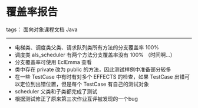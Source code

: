 ﻿# 覆盖率报告

tags： 面向对象课程文档 Java

---

* 电梯类、调度类父类、请求队列类所有方法的分支覆盖率 100%
* 调度类 als_scheduler 有两个方法分支覆盖率没有 100% （时间啊...）
* 分支覆盖率可使用 EclEmma 查看
* 类中存在 private 改为 public 的方法，因此测试样例中准备部分较多
* 在一些 TestCase 中有时有对多个 EFFECTS 的检查，如果 TestCase 出错可以定位到出错位置，但是每个 TestCase 有自己的测试对象
* scheduler 父类和子类都完成了测试
* 根据测试修正了原来第三次作业互评被发现的一个bug




